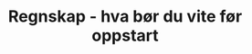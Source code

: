 ---
title: Regnskap - hva bør du vite før oppstart
features:
  - toc: false
    need_help: false
    show_ays: false
    promote: false
    list_view: false
---
